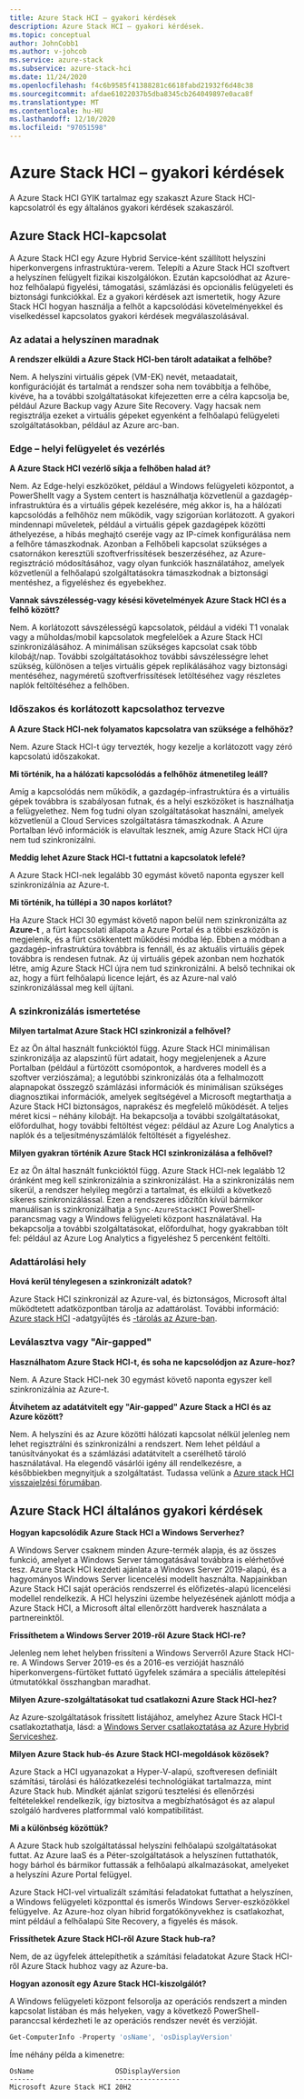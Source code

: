 ```yaml
---
title: Azure Stack HCI – gyakori kérdések
description: Azure Stack HCI – gyakori kérdések.
ms.topic: conceptual
author: JohnCobb1
ms.author: v-johcob
ms.service: azure-stack
ms.subservice: azure-stack-hci
ms.date: 11/24/2020
ms.openlocfilehash: f4c6b9585f41388281c6618fabd21932f6d48c38
ms.sourcegitcommit: afdae61022037b5dba8345cb264049897e0aca8f
ms.translationtype: MT
ms.contentlocale: hu-HU
ms.lasthandoff: 12/10/2020
ms.locfileid: "97051598"
---
```

# <a name="azure-stack-hci-faq"></a>Azure Stack HCI – gyakori kérdések
A Azure Stack HCI GYIK tartalmaz egy szakaszt Azure Stack HCI-kapcsolatról és egy általános gyakori kérdések szakaszáról.

## <a name="azure-stack-hci-connectivity"></a>Azure Stack HCI-kapcsolat
A Azure Stack HCI egy Azure Hybrid Service-ként szállított helyszíni hiperkonvergens infrastruktúra-verem. Telepíti a Azure Stack HCI szoftvert a helyszínen felügyelt fizikai kiszolgálókon. Ezután kapcsolódhat az Azure-hoz felhőalapú figyelési, támogatási, számlázási és opcionális felügyeleti és biztonsági funkciókkal. Ez a gyakori kérdések azt ismertetik, hogy Azure Stack HCI hogyan használja a felhőt a kapcsolódási követelményekkel és viselkedéssel kapcsolatos gyakori kérdések megválaszolásával.

### <a name="your-data-stays-on-premises"></a>Az adatai a helyszínen maradnak

**A rendszer elküldi a Azure Stack HCI-ben tárolt adataikat a felhőbe?**

Nem. A helyszíni virtuális gépek (VM-EK) nevét, metaadatait, konfigurációját és tartalmát a rendszer soha nem továbbítja a felhőbe, kivéve, ha a további szolgáltatásokat kifejezetten erre a célra kapcsolja be, például Azure Backup vagy Azure Site Recovery. Vagy hacsak nem regisztrálja ezeket a virtuális gépeket egyenként a felhőalapú felügyeleti szolgáltatásokban, például az Azure arc-ban.

### <a name="edge-local-management-and-control"></a>Edge – helyi felügyelet és vezérlés

**A Azure Stack HCI vezérlő síkja a felhőben halad át?**

Nem. Az Edge-helyi eszközöket, például a Windows felügyeleti központot, a PowerShellt vagy a System centert is használhatja közvetlenül a gazdagép-infrastruktúra és a virtuális gépek kezelésére, még akkor is, ha a hálózati kapcsolódás a felhőhöz nem működik, vagy szigorúan korlátozott. A gyakori mindennapi műveletek, például a virtuális gépek gazdagépek közötti áthelyezése, a hibás meghajtó cseréje vagy az IP-címek konfigurálása nem a felhőre támaszkodnak. Azonban a Felhőbeli kapcsolat szükséges a csatornákon keresztüli szoftverfrissítések beszerzéséhez, az Azure-regisztráció módosításához, vagy olyan funkciók használatához, amelyek közvetlenül a felhőalapú szolgáltatásokra támaszkodnak a biztonsági mentéshez, a figyeléshez és egyebekhez.

**Vannak sávszélesség-vagy késési követelmények Azure Stack HCI és a felhő között?**

Nem. A korlátozott sávszélességű kapcsolatok, például a vidéki T1 vonalak vagy a műholdas/mobil kapcsolatok megfelelőek a Azure Stack HCI szinkronizálásához. A minimálisan szükséges kapcsolat csak több kilobájt/nap. További szolgáltatásokhoz további sávszélességre lehet szükség, különösen a teljes virtuális gépek replikálásához vagy biztonsági mentéséhez, nagyméretű szoftverfrissítések letöltéséhez vagy részletes naplók feltöltéséhez a felhőben.

### <a name="designed-for-intermittent-and-limited-connectivity"></a>Időszakos és korlátozott kapcsolathoz tervezve

**A Azure Stack HCI-nek folyamatos kapcsolatra van szüksége a felhőhöz?**

Nem. Azure Stack HCI-t úgy tervezték, hogy kezelje a korlátozott vagy zéró kapcsolatú időszakokat.

**Mi történik, ha a hálózati kapcsolódás a felhőhöz átmenetileg leáll?**

Amíg a kapcsolódás nem működik, a gazdagép-infrastruktúra és a virtuális gépek továbbra is szabályosan futnak, és a helyi eszközöket is használhatja a felügyelethez. Nem fog tudni olyan szolgáltatásokat használni, amelyek közvetlenül a Cloud Services szolgáltatásra támaszkodnak. A Azure Portalban lévő információk is elavultak lesznek, amíg Azure Stack HCI újra nem tud szinkronizálni.

**Meddig lehet Azure Stack HCI-t futtatni a kapcsolatok lefelé?**

A Azure Stack HCI-nek legalább 30 egymást követő naponta egyszer kell szinkronizálnia az Azure-t.

**Mi történik, ha túllépi a 30 napos korlátot?**

Ha Azure Stack HCI 30 egymást követő napon belül nem szinkronizálta az **Azure-t** , a fürt kapcsolati állapota a Azure Portal és a többi eszközön is megjelenik, és a fürt csökkentett működési módba lép. Ebben a módban a gazdagép-infrastruktúra továbbra is fennáll, és az aktuális virtuális gépek továbbra is rendesen futnak. Az új virtuális gépek azonban nem hozhatók létre, amíg Azure Stack HCI újra nem tud szinkronizálni. A belső technikai ok az, hogy a fürt felhőalapú licence lejárt, és az Azure-nal való szinkronizálással meg kell újítani.

### <a name="understanding-sync"></a>A szinkronizálás ismertetése

**Milyen tartalmat Azure Stack HCI szinkronizál a felhővel?**

Ez az Ön által használt funkcióktól függ. Azure Stack HCI minimálisan szinkronizálja az alapszintű fürt adatait, hogy megjelenjenek a Azure Portalban (például a fürtözött csomópontok, a hardveres modell és a szoftver verziószáma); a legutóbbi szinkronizálás óta a felhalmozott alapnapokat összegző számlázási információk és minimálisan szükséges diagnosztikai információk, amelyek segítségével a Microsoft megtarthatja a Azure Stack HCI biztonságos, naprakész és megfelelő működését. A teljes méret kicsi – néhány kilobájt. Ha bekapcsolja a további szolgáltatásokat, előfordulhat, hogy további feltöltést végez: például az Azure Log Analytics a naplók és a teljesítményszámlálók feltöltését a figyeléshez.

**Milyen gyakran történik Azure Stack HCI szinkronizálása a felhővel?**

Ez az Ön által használt funkcióktól függ. Azure Stack HCI-nek legalább 12 óránként meg kell szinkronizálnia a szinkronizálást. Ha a szinkronizálás nem sikerül, a rendszer helyileg megőrzi a tartalmat, és elküldi a következő sikeres szinkronizálással. Ezen a rendszeres időzítőn kívül bármikor manuálisan is szinkronizálhatja a `Sync-AzureStackHCI` PowerShell-parancsmag vagy a Windows felügyeleti központ használatával. Ha bekapcsolja a további szolgáltatásokat, előfordulhat, hogy gyakrabban tölt fel: például az Azure Log Analytics a figyeléshez 5 percenként feltölti.

### <a name="data-residency"></a>Adattárolási hely

**Hová kerül ténylegesen a szinkronizált adatok?**

Azure Stack HCI szinkronizál az Azure-val, és biztonságos, Microsoft által működtetett adatközpontban tárolja az adattárolást. További információ: [Azure stack HCI](concepts/data-collection.md) -adatgyűjtés és [-tárolás az Azure-ban](https://azure.microsoft.com/global-infrastructure/data-residency/).

### <a name="disconnected-or-air-gapped"></a>Leválasztva vagy "Air-gapped"

**Használhatom Azure Stack HCI-t, és soha ne kapcsolódjon az Azure-hoz?**

Nem. A Azure Stack HCI-nek 30 egymást követő naponta egyszer kell szinkronizálnia az Azure-t.

**Átvihetem az adatátvitelt egy "Air-gapped" Azure Stack a HCI és az Azure között?**

Nem. A helyszíni és az Azure közötti hálózati kapcsolat nélkül jelenleg nem lehet regisztrálni és szinkronizálni a rendszert. Nem lehet például a tanúsítványokat és a számlázási adatátvitelt a cserélhető tároló használatával. Ha elegendő vásárlói igény áll rendelkezésre, a későbbiekben megnyitjuk a szolgáltatást. Tudassa velünk a [Azure stack HCI visszajelzési fórumában](https://feedback.azure.com/forums/929833-azure-stack-hci).

## <a name="azure-stack-hci-general-faqs"></a>Azure Stack HCI általános gyakori kérdések

**Hogyan kapcsolódik Azure Stack HCI a Windows Serverhez?**

A Windows Server csaknem minden Azure-termék alapja, és az összes funkció, amelyet a Windows Server támogatásával továbbra is elérhetővé tesz. Azure Stack HCI kezdeti ajánlata a Windows Server 2019-alapú, és a hagyományos Windows Server licencelési modellt használta. Napjainkban Azure Stack HCI saját operációs rendszerrel és előfizetés-alapú licencelési modellel rendelkezik. A HCI helyszíni üzembe helyezésének ajánlott módja a Azure Stack HCI, a Microsoft által ellenőrzött hardverek használata a partnereinktől.

**Frissíthetem a Windows Server 2019-ről Azure Stack HCI-re?**

Jelenleg nem lehet helyben frissíteni a Windows Serverről Azure Stack HCI-re. A Windows Server 2019-es és a 2016-es verzióját használó hiperkonvergens-fürtöket futtató ügyfelek számára a speciális áttelepítési útmutatókkal összhangban maradhat.

**Milyen Azure-szolgáltatásokat tud csatlakozni Azure Stack HCI-hez?**

Az Azure-szolgáltatások frissített listájához, amelyhez Azure Stack HCI-t csatlakoztathatja, lásd: a [Windows Server csatlakoztatása az Azure Hybrid Serviceshez](/windows-server/manage/windows-admin-center/azure/index).

**Milyen Azure Stack hub-és Azure Stack HCI-megoldások közösek?**

Azure Stack a HCI ugyanazokat a Hyper-V-alapú, szoftveresen definiált számítási, tárolási és hálózatkezelési technológiákat tartalmazza, mint Azure Stack hub. Mindkét ajánlat szigorú tesztelési és ellenőrzési feltételekkel rendelkezik, így biztosítva a megbízhatóságot és az alapul szolgáló hardveres platformmal való kompatibilitást.

**Mi a különbség közöttük?**

A Azure Stack hub szolgáltatással helyszíni felhőalapú szolgáltatásokat futtat. Az Azure IaaS és a Péter-szolgáltatások a helyszínen futtathatók, hogy bárhol és bármikor futtassák a felhőalapú alkalmazásokat, amelyeket a helyszíni Azure Portal felügyel.

Azure Stack HCI-vel virtualizált számítási feladatokat futtathat a helyszínen, a Windows felügyeleti központtal és ismerős Windows Server-eszközökkel felügyelve. Az Azure-hoz olyan hibrid forgatókönyvekhez is csatlakozhat, mint például a felhőalapú Site Recovery, a figyelés és mások.

**Frissíthetek Azure Stack HCI-ről Azure Stack hub-ra?**

Nem, de az ügyfelek áttelepíthetik a számítási feladatokat Azure Stack HCI-ről Azure Stack hubhoz vagy az Azure-ba.

**Hogyan azonosít egy Azure Stack HCI-kiszolgálót?**

A Windows felügyeleti központ felsorolja az operációs rendszert a minden kapcsolat listában és más helyeken, vagy a következő PowerShell-paranccsal kérdezheti le az operációs rendszer nevét és verzióját.

```PowerShell
Get-ComputerInfo -Property 'osName', 'osDisplayVersion'
```

Íme néhány példa a kimenetre:

```
OsName                    OSDisplayVersion
------                    ----------------
Microsoft Azure Stack HCI 20H2
```
